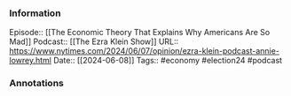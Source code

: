 ### Information

Episode:: [[The Economic Theory That Explains Why Americans Are So Mad]]
Podcast:: [[The Ezra Klein Show]]
URL:: https://www.nytimes.com/2024/06/07/opinion/ezra-klein-podcast-annie-lowrey.html
Date:: [[2024-06-08]]
Tags:: #economy #election24 
#podcast


### Annotations

